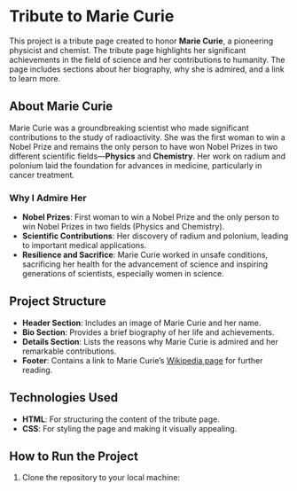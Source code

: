 # Tribute to Marie Curie

This project is a tribute page created to honor **Marie Curie**, a pioneering physicist and chemist. The tribute page highlights her significant achievements in the field of science and her contributions to humanity. The page includes sections about her biography, why she is admired, and a link to learn more.

## About Marie Curie

Marie Curie was a groundbreaking scientist who made significant contributions to the study of radioactivity. She was the first woman to win a Nobel Prize and remains the only person to have won Nobel Prizes in two different scientific fields—**Physics** and **Chemistry**. Her work on radium and polonium laid the foundation for advances in medicine, particularly in cancer treatment.

### Why I Admire Her

- **Nobel Prizes**: First woman to win a Nobel Prize and the only person to win Nobel Prizes in two fields (Physics and Chemistry).
- **Scientific Contributions**: Her discovery of radium and polonium, leading to important medical applications.
- **Resilience and Sacrifice**: Marie Curie worked in unsafe conditions, sacrificing her health for the advancement of science and inspiring generations of scientists, especially women in science.

## Project Structure

- **Header Section**: Includes an image of Marie Curie and her name.
- **Bio Section**: Provides a brief biography of her life and achievements.
- **Details Section**: Lists the reasons why Marie Curie is admired and her remarkable contributions.
- **Footer**: Contains a link to Marie Curie’s [Wikipedia page](https://en.wikipedia.org/wiki/Marie_Curie) for further reading.

## Technologies Used

- **HTML**: For structuring the content of the tribute page.
- **CSS**: For styling the page and making it visually appealing.

## How to Run the Project

1. Clone the repository to your local machine:
